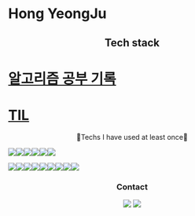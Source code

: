 # Hong YeongJu



## <center>Tech stack</center>

# [알고리즘 공부 기록](https://github.com/HongyeongJu/algorithm/tree/main/HYJ)
# [TIL](https://github.com/HongyeongJu/TIL)

<center>🔨Techs I have used at least once🔨</center>


<img src="https://img.shields.io/badge/Python-3766AB?style=flat-square&logo=Python&logoColor=white"/><img src="https://img.shields.io/badge/C-A8B9CC?style=flat-square&logo=C&logoColor=white"/><img src="https://img.shields.io/badge/C++-00599C?style=flat-square&logo=C%2B%2B&logoColor=white"/><img src="https://img.shields.io/badge/C Sharp-239120?style=flat-square&logo=C Sharp&logoColor=white"/><img src="https://img.shields.io/badge/JAVA-007396?style=flat-square&logo=Java&logoColor=yellow"/><img src="https://img.shields.io/badge/JavaScript-F7DF1E?style=flat-square&logo=JavaScript&logoColor=white"/>

<img src="https://img.shields.io/badge/.net-512BD4?style=flat-square&logo=.Net&logoColor=white"/><img src="https://img.shields.io/badge/Unity-000000?style=flat-square&logo=Unity&logoColor=white"/><img src="https://img.shields.io/badge/Unreal-313131?style=flat-square&logo=Unreal Engine&logoColor=white"/><img src="https://img.shields.io/badge/OpenCV-412991?style=flat-square&logo=OpenCV&logoColor=white"/><img src="https://img.shields.io/badge/OpenGL-5C3EE8?style=flat-square&logo=OpenGL&logoColor=white"/><img src="https://img.shields.io/badge/Arduino-00979D?style=flat-square&logo=Arduino&logoColor=white"/><img src="https://img.shields.io/badge/php-777BB4?style=flat-square&logo=PHP&logoColor=white"/><img src="https://img.shields.io/badge/mySQL-4479A1?style=flat-square&logo=MySQL&logoColor=white"/><img src="https://img.shields.io/badge/Android-3DDC84?style=flat-square&logo=Android&logoColor=white"/>



<center><h3>Contact</h3></center>

<center><a href ="https://sites.google.com/view/yeongjucv/%ED%99%88" target ="blank"><img src="https://img.shields.io/badge/Google Site-4285F4?style=flat-square&logo=Google&logoColor=white"/></a> <a href="https://polyglot-programming.tistory.com/" target="blank"><img src="https://img.shields.io/badge/Blog-FF5722?style=flat-square&logo=Blogger&logoColor=white"/></a></center>

